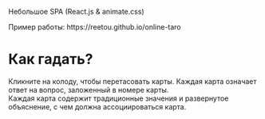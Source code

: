 <p>Небольшое SPA (React.js & animate.css)</p>
<p>Пример работы: https://reetou.github.io/online-taro</p>
<h1>Как гадать?</h1>
<p>
  Кликните на колоду, чтобы перетасовать карты. Каждая карта означает ответ на вопрос, заложенный в номере карты.
  <br>
  Каждая карта содержит традиционные значения и развернутое объяснение, с чем должна ассоциироваться карта.
</p>
